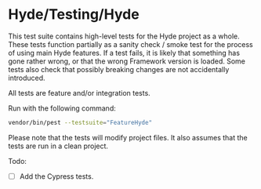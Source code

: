 # Hyde/Testing/Hyde

This test suite contains high-level tests for the Hyde project as a whole.
These tests function partially as a sanity check / smoke test for the
process of using main Hyde features. If a test fails, it is likely that
something has gone rather wrong, or that the wrong Framework version
is loaded. Some tests also check that possibly breaking changes
are not accidentally introduced.

All tests are feature and/or integration tests.

Run with the following command:

```bash
vendor/bin/pest --testsuite="FeatureHyde"
```

Please note that the tests will modify project files.
It also assumes that the tests are run in a clean project.

Todo:

- [ ] Add the Cypress tests.
